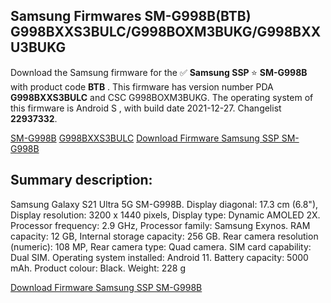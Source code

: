 <h2>Samsung Firmwares SM-G998B(BTB) G998BXXS3BULC/G998BOXM3BUKG/G998BXXU3BUKG</h2>
Download the Samsung firmware for the ✅ <strong>Samsung SSP </strong> ⭐ <strong>SM-G998B</strong> with product code <strong>BTB</strong> . This firmware has version number PDA <strong>G998BXXS3BULC</strong> and CSC G998BOXM3BUKG. The operating system of this firmware is Android S , with build date 2021-12-27. Changelist <strong>22937332</strong>.

[SM-G998B](https://samfirm.shop/samsung/model/SM-G998B)
[G998BXXS3BULC](https://samfirm.shop/samsung/pda/G998BXXS3BULC)
[Download Firmware Samsung SSP SM-G998B](https://samfirm.shop/samsung/firmware/485616)
<h2>Summary description:</h2>
<p>Samsung Galaxy S21 Ultra 5G SM-G998B. Display diagonal: 17.3 cm (6.8"), Display resolution: 3200 x 1440 pixels, Display type: Dynamic AMOLED 2X. Processor frequency: 2.9 GHz, Processor family: Samsung Exynos. RAM capacity: 12 GB, Internal storage capacity: 256 GB. Rear camera resolution (numeric): 108 MP, Rear camera type: Quad camera. SIM card capability: Dual SIM. Operating system installed: Android 11. Battery capacity: 5000 mAh. Product colour: Black. Weight: 228 g</p>


[Download Firmware Samsung SSP SM-G998B](https://samfirm.shop/samsung/firmware/485616)

